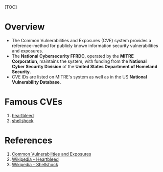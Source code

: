 [TOC]

# Overview
- The Common Vulnerabilities and Exposures (CVE) system provides a reference-method for publicly known information security vulnerabilities and exposures.
- The **National Cybersecurity FFRDC**, operated by the **MITRE Corporation**, maintains the system, with funding from the **National Cyber Security Division** of the **United States Department of Homeland Security**.
- CVE IDs are listed on MITRE's system as well as in the US **National Vulnerability Database**.

# Famous CVEs
1. [heartbleed][2]
2. [shellshock][3]

# References
1. [Common Vulnerabilities and Exposures][1]
2. [Wikipedia - Heartbleed][2]
3. [Wikipedia - Shellshock][3]

[1]: https://en.wikipedia.org/wiki/Common_Vulnerabilities_and_Exposures "Wikipedia - Common Vulnerabilities and Exposures"
[2]: https://en.wikipedia.org/wiki/Heartbleed "Wikipedia - Heartbleed"
[3]: https://en.wikipedia.org/wiki/Shellshock_(software_bug) "Wikipedia - Shellshock"
